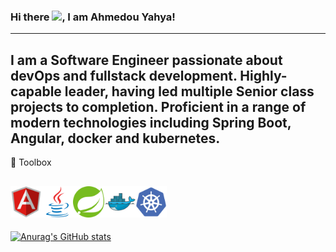 ### Hi there <img src="https://raw.githubusercontent.com/MartinHeinz/MartinHeinz/master/wave.gif" width="30px">, I am Ahmedou Yahya!
---
I am a Software Engineer passionate about devOps and fullstack development. Highly-capable leader, having led multiple Senior class projects to completion. Proficient in a range of modern technologies including Spring Boot, Angular, docker and kubernetes. 
---

🧰 Toolbox


<img src='https://github.com/devicons/devicon/blob/master/icons/angularjs/angularjs-original.svg' alt="Angular logo" width="50" height="50"><img src='https://github.com/devicons/devicon/blob/master/icons/java/java-original.svg' alt="Java logo" width="50" height="50"><img src='https://github.com/devicons/devicon/blob/master/icons/spring/spring-original.svg' alt="Spring logo" width="50" height="50"><img src='https://github.com/devicons/devicon/blob/master/icons/docker/docker-original.svg' alt="Docker logo" width="50" height="50"><img src='https://github.com/devicons/devicon/blob/master/icons/kubernetes/kubernetes-plain.svg' alt="k8s logo" width="50" height="50">
---

[![Anurag's GitHub stats](https://github-readme-stats.vercel.app/api?username=ahmedou-yahya)](https://github.com/anuraghazra/github-readme-stats)


<!---
ahmedou-yahya/ahmedou-yahya is a ✨ special ✨ repository because its `README.md` (this file) appears on your GitHub profile.
You can click the Preview link to take a look at your changes.
--->
